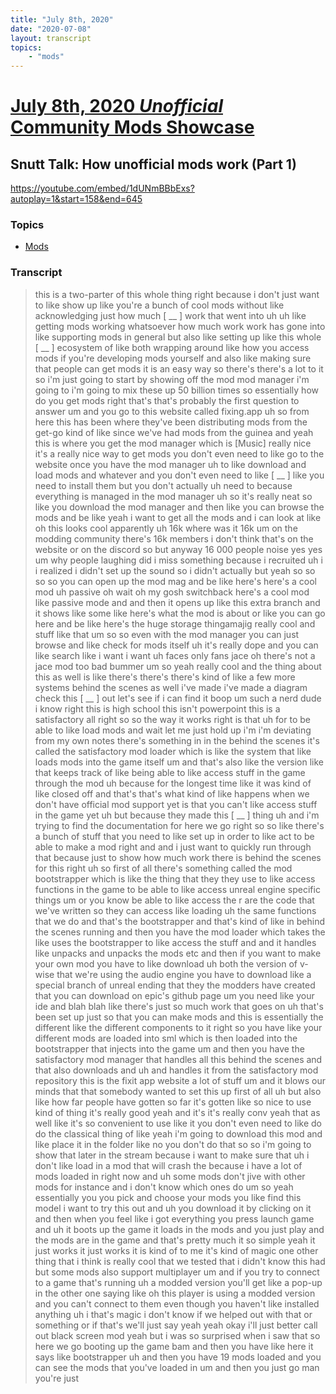 ```yaml
---
title: "July 8th, 2020"
date: "2020-07-08"
layout: transcript
topics: 
    - "mods"
---
```

# [July 8th, 2020 *Unofficial* Community Mods Showcase](../2020-07-08.md)
## Snutt Talk: How unofficial mods work (Part 1)
https://youtube.com/embed/1dUNmBBbExs?autoplay=1&start=158&end=645
### Topics
* [Mods](../topics/mods.md)

### Transcript

> this is a two-parter
> of this whole thing right because i
> don't just want to like show up like
> you're a
> bunch of cool mods without like
> acknowledging just how much
> [ __ ] work that went into uh uh
> like getting mods working whatsoever
> how much work work has gone into like
> supporting mods in general but also like
> setting up like this whole [ __ ]
> ecosystem
> of like both wrapping
> around like how you access mods if
> you're developing mods
> yourself and also like making sure that
> people can get mods
> it is an easy way so there's there's a
> lot to it so i'm just going to start
> by showing off the mod mod manager
> i'm going to i'm going to mix these up
> 50 billion times
> so essentially how do you get mods right
> that's that's probably the first
> question to answer
> um and you go to this website
> called fixing.app uh so from here this
> has been where they've been distributing
> mods
> from the get-go kind of like since we've
> had mods from the guinea
> and yeah this is where you get the mod
> manager which is
> [Music]
> really nice it's a really nice way to
> get mods you don't even need to like go
> to the website once you have the mod
> manager uh to like download and load
> mods and whatever
> and you don't even need to like [ __ ]
> like you need to install them but you
> don't actually
> uh need to because everything is managed
> in the mod manager uh
> so it's really neat so like you download
> the mod manager and then like you can
> browse
> the mods and be like yeah i want to get
> all the mods and i can look at like oh
> this looks cool
> apparently uh 16k
> where was it 16k
> um on the modding community there's
> 16k members i don't think that's on the
> website or on the discord so but anyway
> 16 000 people
> noise yes yes um why people laughing
> did i miss something because i recruited
> uh i i realized i didn't set up the
> sound so i didn't actually but
> yeah so so so
> so you can open up the mod mag and be
> like here's here's a cool mod uh passive
> oh wait oh my gosh switchback
> here's a cool mod like passive mode and
> and then it opens up like this extra
> branch and it shows like some like
> here's what the mod is about or like you
> can go here and be like
> here's the huge storage thingamajig
> really cool
> and stuff like that um so so even with
> the mod manager you can just browse and
> like check for mods itself
> uh it's really dope and you can like
> search like i want i want
> uh faces only fans
> jace oh there's not a jace mod too bad
> bummer
> um so yeah really cool and
> the thing about this as well is like
> there's there's there's
> kind of like a few more systems behind
> the scenes as well i've made i've made a
> diagram
> check this [ __ ] out let's see if i can
> find it
> boop um
> such a nerd dude i know right this is
> high school
> this isn't powerpoint this is a
> satisfactory
> all right so so the way it works right
> is that uh
> for to be able to like load mods and
> wait let me just hold up
> i'm i'm deviating from my own notes
> there's something in
> in the behind the scenes it's called the
> satisfactory mod
> loader which is like the system that
> like loads mods into the game itself
> um and that's also like
> the version like that keeps track of
> like being able to like access stuff
> in the game through the mod uh
> because for the longest time like it was
> kind of like closed off
> and that's that's what kind of like
> happens when we don't have official mod
> support yet
> is that you can't like access stuff in
> the game yet
> uh but because they made this [ __ ]
> thing
> uh and i'm trying to find the
> documentation for
> here we go right so so
> like there's a bunch of stuff that you
> need to like set up
> in order to like act to be able to make
> a mod right
> and and i just want to quickly run
> through that because just to show how
> much work
> there is behind the scenes for this
> right uh so first of all there's
> something called the mod bootstrapper
> which is like the thing that they
> they use to like access
> functions in the game to be able to like
> access unreal engine
> specific things um or you know be able
> to like
> access the r are the code that we've
> written so they can access like loading
> uh the same functions that we do
> and that's the bootstrapper and that's
> kind of like in
> behind the scenes running and then you
> have the mod loader which takes the
> like uses the bootstrapper to like
> access the stuff
> and and it handles like unpacks and
> unpacks the mods etc
> and then if you want to make your own
> mod you have to like
> download uh both the version of v-wise
> that we're using the audio engine
> you have to download like a special
> branch of unreal ending
> that they the modders have created that
> you can download on epic's
> github page um you need
> like your ide and blah blah like there's
> just so much work that goes on
> uh that's been set up just so that you
> can make mods and this is
> essentially the different like the
> different components to it right
> so you have like your different mods are
> loaded into sml
> which is then loaded into the
> bootstrapper that injects into the game
> um and then you have the satisfactory
> mod manager
> that handles all this behind the scenes
> and that also downloads
> and uh and handles it from the
> satisfactory
> mod repository this is the fixit app
> website
> a lot of stuff um
> and it blows our minds that
> that somebody wanted to set this up
> first of all uh but also like how far
> people have gotten so far it's gotten
> like so nice to use kind of thing it's
> really good
> yeah and it's it's really conv yeah that
> as well like it's so convenient to use
> like
> it you don't even need to like do
> do the classical thing of like yeah i'm
> going to download this mod and like
> place it in the folder like no you don't
> do that
> so so i'm going to show that later in
> the stream because i want to make sure
> that uh
> i don't like load in a mod that will
> crash the because i have a lot of
> mods loaded in right now and uh some
> mods don't jive with other mods for
> instance and i don't know
> which ones do um so yeah essentially you
> you pick and choose your mods you like
> find this model i want to try this out
> and uh you download it by clicking on it
> and then
> when you feel like i got everything you
> press launch game
> and uh it boots up the game it loads in
> the mods
> and you just play and the mods are in
> the game
> and that's pretty much it so simple
> yeah it just works it just works
> it is kind of to me it's kind of magic
> one other thing that i think is really
> cool that we tested
> that i didn't know this had but some
> mods also support multiplayer
> um and if you try to connect to a game
> that's running uh a modded version
> you'll get like a pop-up in the other
> one saying like oh this player is using
> a modded version and you can't connect
> to them
> even though you haven't like installed
> anything
> uh i that's magic
> i don't know if we helped out with that
> or something or if that's we'll just say
> yeah
> yeah okay i'll just better call out
> black screen mod
> yeah but i was so surprised when i saw
> that
> so here we go booting up the game bam
> and then you have like here
> it says like bootstrapper uh and then
> you have 19 mods loaded
> and you can see the mods that you've
> loaded in um
> and then you just go man you're just
